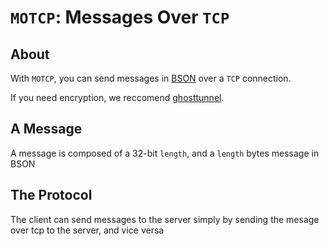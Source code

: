 # `MOTCP`: Messages Over `TCP`


## About

With `MOTCP`, you can send messages in [BSON](https://bsonspec.org/) over a `TCP` connection.

If you need encryption, we reccomend [ghosttunnel](https://github.com/ghostunnel/ghostunnel).

## A Message

A message is composed of a 32-bit `length`, and a `length` bytes message in BSON

## The Protocol

The client can send messages to the server simply by sending the mesage over tcp to the server, and vice versa
